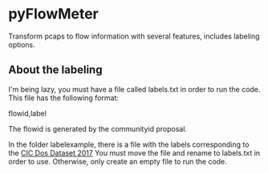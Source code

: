 # pyFlowMeter
Transform pcaps to flow information with several features, includes labeling options.

## About the labeling
I'm being lazy, you must have a file called labels.txt in order to run the code.
This file has the following format:

flowid,label

The flowid is generated by the communityid proposal.

In the folder labelexample, there is a file with the labels corresponding to the [CIC Dos Dataset 2017](https://www.unb.ca/cic/datasets/dos-dataset.html)
You must move the file and rename to labels.txt in order to use. Otherwise, only create an empty file to run the code.
